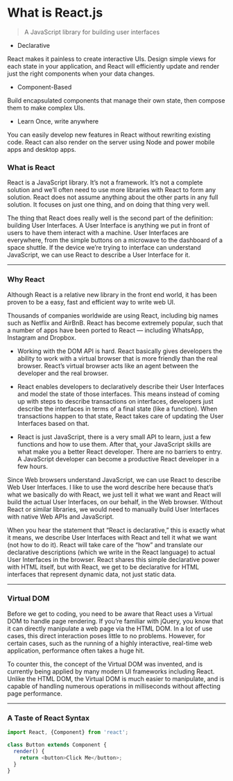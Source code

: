 # What is React.js

> A JavaScript library for building user interfaces

* Declarative

React makes it painless to create interactive UIs. Design simple views for each state in your application, and React will efficiently update and render just the right components when your data changes.

* Component-Based

Build encapsulated components that manage their own state, then compose them to make complex UIs.

* Learn Once, write anywhere

You can easily develop new features in React without rewriting existing code. React can also render on the server using Node and power mobile apps and desktop apps.

### What is React

React is a JavaScript library. It’s not a framework. It’s not a complete solution and we’ll often need to use more libraries with React to form any solution. React does not assume anything about the other parts in any full solution. It focuses on just one thing, and on doing that thing very well.

The thing that React does really well is the second part of the definition: building User Interfaces. A User Interface is anything we put in front of users to have them interact with a machine. User Interfaces are everywhere, from the simple buttons on a microwave to the dashboard of a space shuttle. If the device we’re trying to interface can understand JavaScript, we can use React to describe a User Interface for it.

---

### Why React

Although React is a relative new library in the front end world, it has been proven to be a easy, fast and efficient way to write web UI.

Thousands of companies worldwide are using React, including big names such as Netflix and AirBnB. React has become extremely popular, such that a number of apps have been ported to React — including WhatsApp, Instagram and Dropbox.

* Working with the DOM API is hard. React basically gives developers the ability to work with a virtual browser that is more friendly than the real browser. React’s virtual browser acts like an agent between the developer and the real browser.

* React enables developers to declaratively describe their User Interfaces and model the state of those interfaces. This means instead of coming up with steps to describe transactions on interfaces, developers just describe the interfaces in terms of a final state (like a function). When transactions happen to that state, React takes care of updating the User Interfaces based on that.

* React is just JavaScript, there is a very small API to learn, just a few functions and how to use them. After that, your JavaScript skills are what make you a better React developer. There are no barriers to entry. A JavaScript developer can become a productive React developer in a few hours.

Since Web browsers understand JavaScript, we can use React to describe Web User Interfaces. I like to use the word describe here because that’s what we basically do with React, we just tell it what we want and React will build the actual User Interfaces, on our behalf, in the Web browser. Without React or similar libraries, we would need to manually build User Interfaces with native Web APIs and JavaScript.

When you hear the statement that “React is declarative,” this is exactly what it means, we describe User Interfaces with React and tell it what we want (not how to do it). React will take care of the “how” and translate our declarative descriptions (which we write in the React language) to actual User Interfaces in the browser. React shares this simple declarative power with HTML itself, but with React, we get to be declarative for HTML interfaces that represent dynamic data, not just static data.

---

### Virtual DOM

Before we get to coding, you need to be aware that React uses a Virtual DOM to handle page rendering. If you’re familiar with jQuery, you know that it can directly manipulate a web page via the HTML DOM. In a lot of use cases, this direct interaction poses little to no problems. However, for certain cases, such as the running of a highly interactive, real-time web application, performance often takes a huge hit.

To counter this, the concept of the Virtual DOM was invented, and is currently being applied by many modern UI frameworks including React. Unlike the HTML DOM, the Virtual DOM is much easier to manipulate, and is capable of handling numerous operations in milliseconds without affecting page performance.

---

### A Taste of React Syntax

```js
import React, {Component} from 'react';

class Button extends Component {
  render() {
    return <button>Click Me</button>;
  }
}
```
